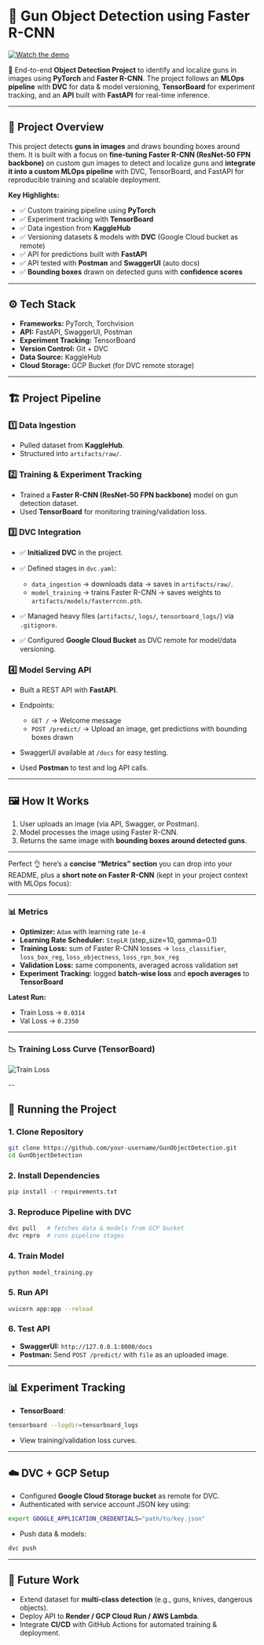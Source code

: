 # 🔫 Gun Object Detection using Faster R-CNN
 
[![Watch the demo](https://img.shields.io/badge/▶️-Watch%20Demo-red)](https://vimeo.com/1121617625)


🚀 End-to-end **Object Detection Project** to identify and localize guns in images using **PyTorch** and **Faster R-CNN**.
The project follows an **MLOps pipeline** with **DVC** for data & model versioning, **TensorBoard** for experiment tracking, and an **API** built with **FastAPI** for real-time inference.

---

## 📌 Project Overview

This project detects **guns in images** and draws bounding boxes around them.
It is built with a focus on **fine-tuning Faster R-CNN (ResNet-50 FPN backbone)** on custom gun images to detect and localize guns
and **integrate it into a custom MLOps pipeline** with DVC, TensorBoard, and FastAPI for reproducible training and scalable deployment.

**Key Highlights:**

* ✅ Custom training pipeline using **PyTorch**
* ✅ Experiment tracking with **TensorBoard**
* ✅ Data ingestion from **KaggleHub**
* ✅ Versioning datasets & models with **DVC** (Google Cloud bucket as remote)
* ✅ API for predictions built with **FastAPI**
* ✅ API tested with **Postman** and **SwaggerUI** (auto docs)
* ✅ **Bounding boxes** drawn on detected guns with **confidence scores**

---

## ⚙️ Tech Stack

* **Frameworks:** PyTorch, Torchvision
* **API:** FastAPI, SwaggerUI, Postman
* **Experiment Tracking:** TensorBoard
* **Version Control:** Git + DVC
* **Data Source:** KaggleHub
* **Cloud Storage:** GCP Bucket (for DVC remote storage)

---

## 🏗️ Project Pipeline

### 1️⃣ Data Ingestion

* Pulled dataset from **KaggleHub**.
* Structured into `artifacts/raw/`.

### 2️⃣ Training & Experiment Tracking

* Trained a **Faster R-CNN (ResNet-50 FPN backbone)** model on gun detection dataset.
* Used **TensorBoard** for monitoring training/validation loss.

### 3️⃣ DVC Integration

* ✅ **Initialized DVC** in the project.
* ✅ Defined stages in `dvc.yaml`:

  * `data_ingestion` → downloads data → saves in `artifacts/raw/`.
  * `model_training` → trains Faster R-CNN → saves weights to `artifacts/models/fasterrcnn.pth`.
* ✅ Managed heavy files (`artifacts/`, `logs/`, `tensorboard_logs/`) via `.gitignore`.
* ✅ Configured **Google Cloud Bucket** as DVC remote for model/data versioning.

### 4️⃣ Model Serving API

* Built a REST API with **FastAPI**.
* Endpoints:

  * `GET /` → Welcome message
  * `POST /predict/` → Upload an image, get predictions with bounding boxes drawn
* SwaggerUI available at `/docs` for easy testing.
* Used **Postman** to test and log API calls.

---

## 🖼️ How It Works

1. User uploads an image (via API, Swagger, or Postman).
2. Model processes the image using Faster R-CNN.
3. Returns the same image with **bounding boxes around detected guns**.

---
Perfect 👌 here’s a **concise “Metrics” section** you can drop into your README, plus a **short note on Faster R-CNN** (kept in your project context with MLOps focus):

---

### 📊 Metrics

* **Optimizer:** `Adam` with learning rate `1e-4`
* **Learning Rate Scheduler:** `StepLR` (step_size=10, gamma=0.1)
* **Training Loss:** sum of Faster R-CNN losses → `loss_classifier`, `loss_box_reg`, `loss_objectness`, `loss_rpn_box_reg`
* **Validation Loss:** same components, averaged across validation set
* **Experiment Tracking:** logged **batch-wise loss** and **epoch averages** to **TensorBoard**

**Latest Run:**

* Train Loss → `0.0314`
* Val Loss → `0.2350`
---
### 📉 Training Loss Curve (TensorBoard)

![Train Loss](./notebook/Tensorboard_train_loss_graph.png)

--

## 🚀 Running the Project

### 1. Clone Repository

```bash
git clone https://github.com/your-username/GunObjectDetection.git
cd GunObjectDetection
```

### 2. Install Dependencies

```bash
pip install -r requirements.txt
```

### 3. Reproduce Pipeline with DVC

```bash
dvc pull   # fetches data & models from GCP bucket
dvc repro  # runs pipeline stages
```

### 4. Train Model

```bash
python model_training.py
```

### 5. Run API

```bash
uvicorn app:app --reload
```

### 6. Test API

* **SwaggerUI:** `http://127.0.0.1:8000/docs`
* **Postman:** Send `POST /predict/` with `file` as an uploaded image.

---

## 📊 Experiment Tracking

* **TensorBoard**:

```bash
tensorboard --logdir=tensorboard_logs
```

* View training/validation loss curves.

---

## ☁️ DVC + GCP Setup

* Configured **Google Cloud Storage bucket** as remote for DVC.
* Authenticated with service account JSON key using:

```bash
export GOOGLE_APPLICATION_CREDENTIALS="path/to/key.json"
```

* Push data & models:

```bash
dvc push
```

---

## 🔮 Future Work

* Extend dataset for **multi-class detection** (e.g., guns, knives, dangerous objects).
* Deploy API to **Render / GCP Cloud Run / AWS Lambda**.
* Integrate **CI/CD** with GitHub Actions for automated training & deployment.

